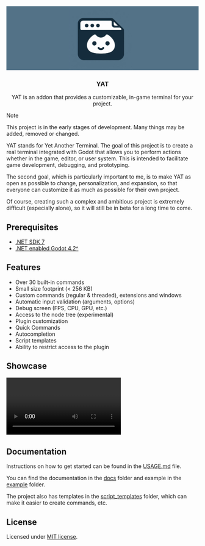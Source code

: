 <div align="center">
	<img src="./addons/yat/docs/assets/yat_icon_baner.png" />
	<h3>YAT</h1>
	<p>YAT is an addon that provides a customizable, in-game terminal for your project.</p>
</div>

> [!NOTE]
> This project is in the early stages of development. Many things may be added, removed or changed.

YAT stands for Yet Another Terminal. The goal of this project is to create a real terminal integrated with Godot that allows you to perform actions whether in the game, editor, or user system. This is intended to facilitate game development, debugging, and prototyping.

The second goal, which is particularly important to me, is to make YAT as open as possible to change, personalization, and expansion, so that everyone can customize it as much as possible for their own project.

Of course, creating such a complex and ambitious project is extremely difficult (especially alone), so it will still be in beta for a long time to come.

## Prerequisites

-   [.NET SDK 7](https://dotnet.microsoft.com/en-us/download)
-   [.NET enabled Godot 4.2^](https://godotengine.org/download)

## Features

-   Over 30 built-in commands
-   Small size footprint (< 256 KB)
-   Custom commands (regular & threaded), extensions and windows
-   Automatic input validation (arguments, options)
-   Debug screen (FPS, CPU, GPU, etc.)
-   Access to the node tree (experimental)
-   Plugin customization
-   Quick Commands
-   Autocompletion
-   Script templates
-   Ability to restrict access to the plugin

## Showcase

<video src="https://github.com/MASSHUU12/godot-yat/assets/61974579/fff0af36-ef62-4e1d-b3c7-ff680f30c100" controls title="YAT showcase video"></video>

## Documentation

Instructions on how to get started can be found in the [USAGE.md](./addons/yat/docs/USAGE.md) file.

You can find the documentation in the [docs](./addons/yat/docs/) folder
and example in the [example](./example/) folder.

The project also has templates in the [script_templates](./script_templates/) folder, which can make it easier to create commands, etc.

## License

Licensed under [MIT license](./LICENSE).
